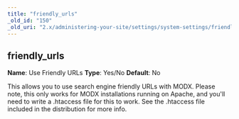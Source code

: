 ```yaml
---
title: "friendly_urls"
_old_id: "150"
_old_uri: "2.x/administering-your-site/settings/system-settings/friendly_urls"
---
```


## friendly\_urls

**Name**: Use Friendly URLs
**Type**: Yes/No
**Default**: No

This allows you to use search engine friendly URLs with MODX. Please note, this only works for MODX installations running on Apache, and you'll need to write a .htaccess file for this to work. See the .htaccess file included in the distribution for more info.
